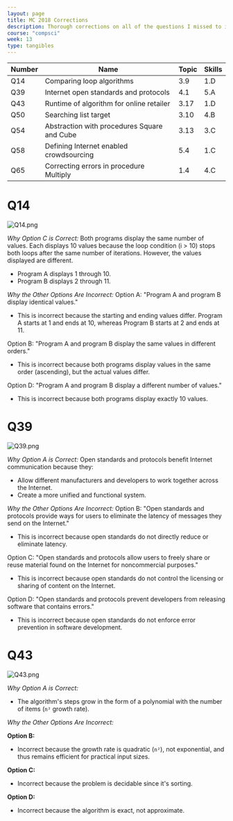 ```yaml
---
layout: page
title: MC 2018 Corrections
description: Thorough corrections on all of the questions I missed to improve my learning overall.
course: "compsci"
week: 13
type: tangibles
---
```


| **Number** | **Name**                                    | **Topic** | **Skills** |
|------------|---------------------------------------------|-----------|------------|
| Q14        | Comparing loop algorithms                   | 3.9       | 1.D        |
| Q39        | Internet open standards and protocols       | 4.1       | 5.A        |
| Q43        | Runtime of algorithm for online retailer    | 3.17      | 1.D        |
| Q50        | Searching list target                       | 3.10      | 4.B        |
| Q54        | Abstraction with procedures Square and Cube | 3.13      | 3.C        |
| Q58        | Defining Internet enabled crowdsourcing     | 5.4       | 1.C        |
| Q65        | Correcting errors in procedure Multiply     | 1.4       | 4.C        |

# Q14
![Q14.png]({{site.baseurl}}/images/Sprint3/2018mccorrections/q14.png)

*Why Option C is Correct:*
Both programs display the same number of values. Each displays 10 values because the loop condition (i > 10) stops both loops after the same number of iterations.
However, the values displayed are different.
- Program A displays 1 through 10.
- Program B displays 2 through 11.

*Why the Other Options Are Incorrect:*
Option A: "Program A and program B display identical values."
- This is incorrect because the starting and ending values differ. Program A starts at 1 and ends at 10, whereas Program B starts at 2 and ends at 11.

Option B: "Program A and program B display the same values in different orders."
- This is incorrect because both programs display values in the same order (ascending), but the actual values differ.

Option D: "Program A and program B display a different number of values."
- This is incorrect because both programs display exactly 10 values.

# Q39
![Q39.png]({{site.baseurl}}/images/Sprint3/2018mccorrections/q39.png)

*Why Option A is Correct:*
Open standards and protocols benefit Internet communication because they:
- Allow different manufacturers and developers to work together across the Internet.
- Create a more unified and functional system.

*Why the Other Options Are Incorrect:*
Option B: "Open standards and protocols provide ways for users to eliminate the latency of messages they send on the Internet."
- This is incorrect because open standards do not directly reduce or eliminate latency. 

Option C: "Open standards and protocols allow users to freely share or reuse material found on the Internet for noncommercial purposes."
- This is incorrect because open standards do not control the licensing or sharing of content on the Internet.

Option D: "Open standards and protocols prevent developers from releasing software that contains errors."
- This is incorrect because open standards do not enforce error prevention in software development.

# Q43
![Q43.png]({{site.baseurl}}/images/Sprint3/2018mccorrections/q43.png)

*Why Option A is Correct:*
- The algorithm's steps grow in the form of a polynomial with the number of items (`n²` growth rate). 

*Why the Other Options Are Incorrect:*

**Option B:**  
- Incorrect because the growth rate is quadratic (`n²`), not exponential, and thus remains efficient for practical input sizes.

**Option C:**  
- Incorrect because the problem is decidable since it's sorting.

**Option D:**  
- Incorrect because the algorithm is exact, not approximate.


